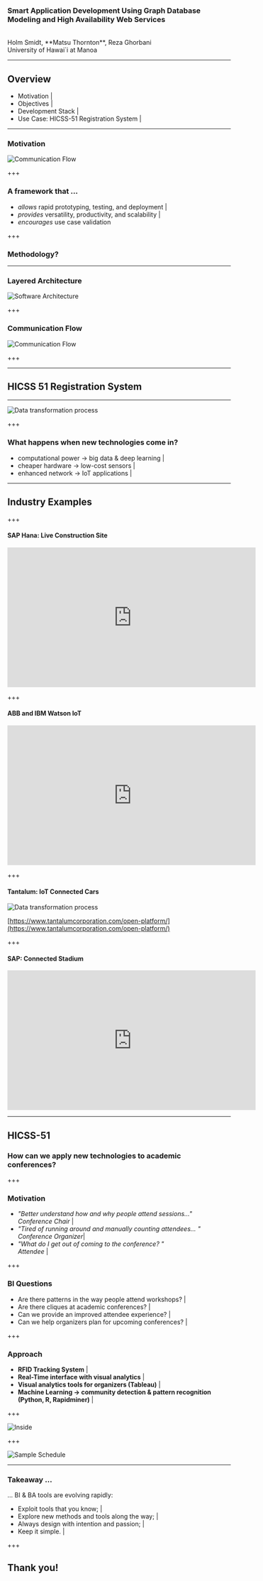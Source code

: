 ### Smart Application Development Using Graph Database Modeling and High Availability Web Services

<br>
<sm>Holm Smidt, **Matsu Thornton**, Reza Ghorbani <br>
University of Hawai`i at Manoa</sm>


---

## Overview

- Motivation |
- Objectives |
- Development Stack |
- Use Case: HICSS-51 Registration System |


---

### Motivation

![Communication Flow](assets/flow.png)



+++

### A framework that ...

- _allows_ rapid prototyping, testing, and deployment |
- _provides_ versatility, productivity, and scalability |
- _encourages_ use case validation

+++

### Methodology?



---

### Layered Architecture

![Software Architecture](assets/stack_color_crop.png)

+++

### Communication Flow

![Communication Flow](assets/flow.png)

+++


---

## HICSS 51 Registration System


---

![Data transformation process](assets/data_to_knowledge.png)

+++

### What happens when new technologies come in?

- computational power &rarr; big data & deep learning |
- cheaper hardware &rarr; low-cost sensors  |
- enhanced network &rarr; IoT applications |
---

## Industry Examples

+++

#### SAP Hana: Live Construction Site

<iframe width="560" height="315" src="https://www.youtube.com/embed/xNE5Goby2dc" frameborder="0" gesture="media" allow="encrypted-media" allowfullscreen></iframe>

+++

#### ABB and IBM Watson IoT

<iframe width="560" height="315" src="https://www.youtube.com/embed/-4CazFUHgDs" frameborder="0" gesture="media" allow="encrypted-media" allowfullscreen></iframe>

+++

#### Tantalum: IoT Connected Cars

![Data transformation process](assets/Tantalum.png)

[https://www.tantalumcorporation.com/open-platform/](https://www.tantalumcorporation.com/open-platform/)

+++

#### SAP: Connected Stadium

<iframe width="560" height="315" src="https://www.youtube.com/embed/Lx0q5XjR18Q" frameborder="0" gesture="media" allow="encrypted-media" allowfullscreen></iframe>

---

## HICSS-51

### How can we apply new technologies to academic conferences?

+++

### Motivation

- _"Better understand how and why people attend sessions..." <br> Conference Chair_ |
- _"Tired of running around and manually counting attendees... " <br> Conference Organizer_|
- _"What do I get out of coming to the conference? " <br> Attendee_ |

+++

### BI Questions

- Are there patterns in the way people attend workshops? |
- Are there cliques at academic conferences?  |
- Can we provide an improved attendee experience? |
- Can we help organizers plan for upcoming conferences? |

+++

### Approach

- **RFID Tracking System**  |
- **Real-Time interface with visual analytics** |
- **Visual analytics tools for organizers (Tableau)** |
- **Machine Learning &rarr; community detection & pattern recognition (Python, R, Rapidminer)** |

+++

![Inside](assets/hicss2.png)

+++

![Sample Schedule](assets/sample_graph.png)

---
### Takeaway  ...

... BI & BA tools are evolving rapidly:

- Exploit tools that you know; |
- Explore new methods and tools along the way; |
- Always design with intention and passion; |
- Keep it simple. |

+++

## Thank you!
